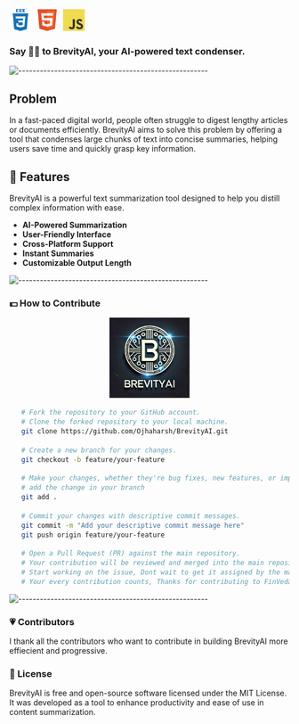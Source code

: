 



  <img src="https://github.com/devicons/devicon/blob/master/icons/css3/css3-plain-wordmark.svg"  title="CSS3" alt="CSS" width="40" height="40"/>&nbsp;
  <img src="https://github.com/devicons/devicon/blob/master/icons/html5/html5-original.svg" title="HTML5" alt="HTML" width="40" height="40"/>&nbsp;
  <img src="https://github.com/devicons/devicon/blob/master/icons/javascript/javascript-original.svg" title="JavaScript" alt="JavaScript" width="40" height="40"/>&nbsp;

###  Say 👋🏼 to BrevityAI, your AI-powered text condenser.

![-----------------------------------------------------](https://raw.githubusercontent.com/andreasbm/readme/master/assets/lines/rainbow.png)

## Problem
In a fast-paced digital world, people often struggle to digest lengthy articles or documents efficiently. BrevityAI aims to solve this problem by offering a tool that condenses
large chunks of text into concise summaries, helping users save time and quickly grasp key information.

## 🌟 Features
BrevityAI is a powerful text summarization tool designed to help you distill complex information with ease.
<strong>
- **AI-Powered Summarization**
- **User-Friendly Interface**
- **Cross-Platform Support**
- **Instant Summaries**
- **Customizable Output Length**
</strong>

![-----------------------------------------------------](https://raw.githubusercontent.com/andreasbm/readme/master/assets/lines/rainbow.png)

### 💵 How to Contribute

<p align="center">
  <a href="https://github.com/Ojhaharsh/BrevityAI/blob/main/public/images/BrevityAI.png" target="_blank">
    <img height="144px" alt="BrevityAI logo" src="https://github.com/Ojhaharsh/BrevityAI/blob/main/public/images/BrevityAI.png">
  </a>
</p>


```bash
   # Fork the repository to your GitHub account.
   # Clone the forked repository to your local machine.
   git clone https://github.com/Ojhaharsh/BrevityAI.git

   # Create a new branch for your changes.
   git checkout -b feature/your-feature

   # Make your changes, whether they're bug fixes, new features, or improvements.
   # add the change in your branch
   git add .
   
   # Commit your changes with descriptive commit messages.
   git commit -m "Add your descriptive commit message here"
   git push origin feature/your-feature

   # Open a Pull Request (PR) against the main repository.
   # Your contribution will be reviewed and merged into the main repository.
   # Start working on the issue, Dont wait to get it assigned by the maintainers
   # Your every contribution counts, Thanks for contributing to FinVeda
   ```

![-----------------------------------------------------](https://raw.githubusercontent.com/andreasbm/readme/master/assets/lines/rainbow.png)


### 💗 Contributors
I thank all the contributors who want to contribute in building BrevityAI more effiecient and progressive.

### 🥑 License
BrevityAI is free and open-source software licensed under the MIT License. It was developed as a tool to enhance productivity and ease of use in content summarization.






